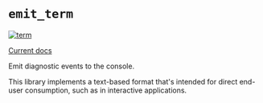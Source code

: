 # `emit_term`

[![term](https://github.com/emit-rs/emit/actions/workflows/term.yml/badge.svg)](https://github.com/emit-rs/emit/actions/workflows/term.yml)

[Current docs](https://docs.rs/emit_term/0.11.3/emit_term/index.html)

Emit diagnostic events to the console.

This library implements a text-based format that's intended for direct end-user consumption, such as in interactive applications.
